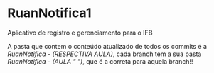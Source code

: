 # RuanNotifica1
 Aplicativo de registro e gerenciamento para o IFB
 
 A pasta que contem o conteúdo atualizado de todos os commits é a *RuanNotifica - (RESPECTIVA AULA)*, cada branch tem a sua pasta *RuanNotifica - (AULA " ")*, que é a correta para aquela branch!!
